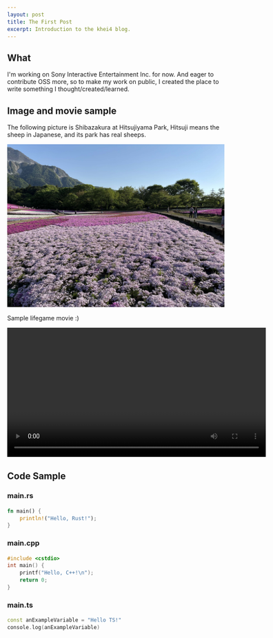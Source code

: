```yaml
---
layout: post
title: The First Post
excerpt: Introduction to the khei4 blog.
---
```


## What

I'm working on Sony Interactive Entertainment Inc. for now. And eager to contribute OSS more, so to make my work on public, I created the place to write something I thought/created/learned.

## Image and movie sample

The following picture is Shibazakura at Hitsujiyama Park, Hitsuji means the sheep in Japanese, and its park has real sheeps.

![Image](/assets/mow.jpg)

Sample lifegame movie :)
<!-- markdownlint-disable-next-line MD033 -->
<video controls width="600">
<!-- markdownlint-disable-next-line MD033 -->
  <source src="/assets/bokulife.mp4" type="video/mp4">
  Your browser does not support the video tag.
</video>

## Code Sample

### main.rs

```rust
fn main() {
    println!("Hello, Rust!");
}
```

### main.cpp

```c++
#include <cstdio>
int main() {
    printf("Hello, C++!\n");
    return 0;
}
```

### main.ts

```c++
const anExampleVariable = "Hello TS!"
console.log(anExampleVariable)
```
